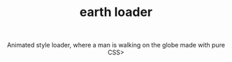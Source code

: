 <h1 align="center">earth loader</h1><br>
<p align="center">Animated style loader, where a man is walking on the globe made with pure CSS><br>
 
